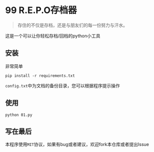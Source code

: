 # 99 R.E.P.O存档器

> 存住的不仅是存档，还是与朋友们的每一份努力与汗水。

这是一个可以让你轻松存档/回档的python小工具

## 安装

非常简单

~~~shell
pip install -r requirements.txt
~~~

`config.txt`中为文档的备份目录，您可以根据程序提示操作

## 使用

~~~shell
python 01.py
~~~

## 写在最后

本程序使用`MIT`协议，如果有bug或者建议，欢迎fork本仓库或者提出Issue